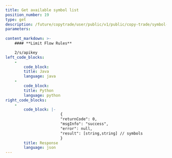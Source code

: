 ```yaml
---
title: Get available symbol list
position_number: 19
type: get
description: /future/copytrade/user/public/v1/public/copy-trade/symbol-list
parameters:
    
content_markdown: >-
    #### **Limit Flow Rules**

    2/s/apikey
left_code_blocks:
    -
        code_block:
        title: Java
        language: java
    -
        code_block:
        title: Python
        language: python
right_code_blocks:
    -
        code_block: |-
                        {
                        "returnCode": 0,
                        "msgInfo": "success",
                        "error": null,
                        "result": [string,string] // symbols
                        }
        title: Response
        language: json
---
```

